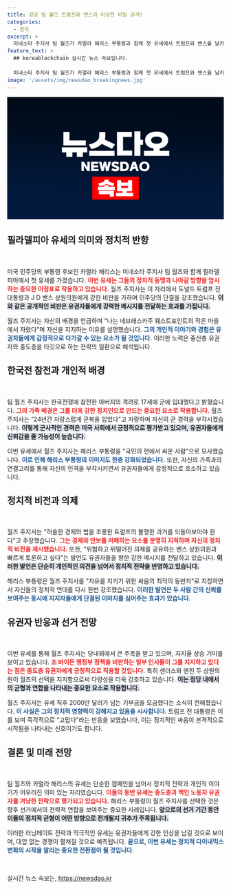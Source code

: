 ```yaml
---
title: 강공 팀 월즈 트럼프와 밴스의 이상한 비밀 공개!
categories:
  - 정치
excerpt: >
  미네소타 주지사 팀 월즈가 카멀라 해리스 부통령과 함께 첫 유세에서 트럼프와 밴스를 날카롭게 비판하며 대선 캠페인을 시작했습니다. 그는 한국전 참전 아버지의 격려로 군에 입대했다고 밝히며, 유권자들에게 강력한 메시지를 전달했습니다.
feature_text: >
  ## koreablockchain 실시간 뉴스 속보입니다.

  미네소타 주지사 팀 월즈가 카멀라 해리스 부통령과 함께 첫 유세에서 트럼프와 밴스를 날카롭게 비판하며 대선 캠페인을 시작했습니다. 그는 한국전 참전 아버지의 격려로 군에 입대했다고 밝히며, 유권자들에게 강력한 메시지를 전달했습니다.
image: '/assets/img/newsdao_breakingnews.jpg'
---
```


<p><img src="/assets/img/newsdao_breakingnews.jpg" alt="koreablockchain 속보" /></p>

<h2 data-ke-size="size26">필라델피아 유세의 의미와 정치적 반향</h2>

<p data-ke-size="size16">&nbsp;</p>

<p>미국 민주당의 부통령 후보인 카멀라 해리스는 미네소타 주지사 팀 월즈와 함께 필라델피아에서 첫 유세를 가졌습니다. <b><span style="color: #ee2323;">이번 유세는 그들의 정치적 동맹과 나아갈 방향을 암시하는 중요한 이정표로 작용하고 있습니다.</span></b> 월즈 주지사는 이 자리에서 도널드 트럼프 전 대통령과 J D 밴스 상원의원에게 강한 비판을 가하며 민주당의 단결을 강조했습니다. <b><span style="background-color: #21538527;">이와 같은 공개적인 비판은 유권자들에게 강력한 메시지를 전달하는 효과를 가집니다.</span></b> </p>

<p>월즈 주지사는 자신의 배경을 언급하며 "나는 네브래스카주 웨스트포인트의 작은 마을에서 자랐다"며 자신을 지지하는 이유를 설명했습니다. <b><span style="color: #1a5490;">그의 개인적 이야기와 경험은 유권자들에게 감정적으로 다가갈 수 있는 요소가 될 것입니다.</span></b> 이러한 노력은 중산층 유권자와 중도층을 타깃으로 하는 전략의 일환으로 해석됩니다.</p>

<h2 data-ke-size="size26">한국전 참전과 개인적 배경</h2>

<p data-ke-size="size16">&nbsp;</p>

<p>팀 월즈 주지사는 한국전쟁에 참전한 아버지의 격려로 17세에 군에 입대했다고 밝혔습니다. <b><span style="color: #ee2323;">그의 가족 배경은 그를 더욱 강한 정치인으로 만드는 중요한 요소로 작용합니다.</span></b> 월즈 주지사는 “24년간 자랑스럽게 군복을 입었다"고 자랑하며 자신의 군 경력을 부각시켰습니다. <b><span style="background-color: #21538527;">이렇게 군사적인 경력은 미국 사회에서 긍정적으로 평가받고 있으며, 유권자들에게 신뢰감을 줄 가능성이 높습니다.</span></b></p>

<p>이번 유세에서 월즈 주지사는 해리스 부통령을 "국민의 편에서 싸운 사람"으로 묘사했습니다. <b><span style="color: #1a5490;">이로 인해 해리스 부통령의 이미지도 한층 강화되었습니다.</span></b> 또한, 자신의 가족과의 연결고리를 통해 자신의 인격을 부각시키면서 유권자들에게 감정적으로 호소하고 있습니다.</p>

<h2 data-ke-size="size26">정치적 비전과 의제</h2>

<p data-ke-size="size16">&nbsp;</p>

<p>월즈 주지사는 "허술한 경제와 법을 조롱한 트럼프의 불행한 과거를 되돌아보아야 한다"고 주장했습니다. <b><span style="color: #ee2323;">그는 경제와 안보를 저해하는 요소를 분명히 지적하며 자신의 정치적 비전을 제시했습니다.</span></b> 또한, "위험하고 뒤떨어진 의제를 공유하는 밴스 상원의원과 빠르게 토론하고 싶다"는 발언도 유권자들을 향한 강한 메시지를 전달하고 있습니다. <b><span style="background-color: #21538527;">이러한 발언은 단순히 개인적인 의견을 넘어서 정치적 전략을 반영하고 있습니다.</span></b></p>

<p>해리스 부통령은 월즈 주지사를 "자유를 지키기 위한 싸움의 최적의 동반자"로 지칭하면서 자신들의 정치적 연대를 다시 한번 강조했습니다. <b><span style="color: #1a5490;">이러한 발언은 두 사람 간의 신뢰를 보여주는 동시에 지지자들에게 단결된 이미지를 심어주는 효과가 있습니다.</span></b></p>

<h2 data-ke-size="size26">유권자 반응과 선거 전망</h2>

<p data-ke-size="size16">&nbsp;</p>

<p>이번 유세를 통해 월즈 주지사는 당내외에서 큰 주목을 받고 있으며, 지지율 상승 기미를 보이고 있습니다. <b><span style="color: #ee2323;">조 바이든 행정부 정책을 비판하는 일부 인사들이 그를 지지하고 있다는 점은 중도층 유권자에게 긍정적으로 작용할 것입니다.</span></b> 특히 샌더스와 맨친 두 상원의원이 월즈의 선택을 지지함으로써 다양성을 더욱 강조하고 있습니다. <b><span style="background-color: #21538527;">이는 정당 내에서의 균형과 연합을 나타내는 중요한 요소로 작용합니다.</span></b></p>

<p>월즈 주지사는 유세 직후 2000만 달러가 넘는 기부금을 모금했다는 소식이 전해졌습니다. <b><span style="color: #1a5490;">이 사실은 그의 정치적 영향력이 강해지고 있음을 시사합니다.</span></b> 트럼프 전 대통령은 이를 보며 즉각적으로 "고맙다"라는 반응을 보였습니다, 이는 정치적인 싸움이 본격적으로 시작됨을 나타내는 신호이기도 합니다.</p>

<h2 data-ke-size="size26">결론 및 미래 전망</h2>

<p data-ke-size="size16">&nbsp;</p>

<p>팀 월즈와 카멀라 해리스의 유세는 단순한 캠페인을 넘어서 정치적 전략과 개인적 이야기가 어우러진 의미 있는 자리였습니다. <b><span style="color: #ee2323;">이들의 동반 유세는 중도층과 백인 노동자 유권자를 겨냥한 전략으로 평가되고 있습니다.</span></b> 해리스 부통령이 월즈 주지사를 선택한 것은 향후 선거에서의 전략적 연합을 보여주는 중요한 사례입니다. <b><span style="background-color: #21538527;">앞으로의 선거 기간 동안 이들의 정치적 균형이 어떤 방향으로 전개될지 귀추가 주목됩니다.</span></b> </p>

<p>이러한 러닝메이트 전략과 적극적인 유세는 유권자들에게 강한 인상을 남길 것으로 보이며, 대압 없는 경쟁이 펼쳐질 것으로 예측됩니다. <b><span style="color: #1a5490;">끝으로, 이번 유세는 정치적 다이내믹스 변화의 시작을 알리는 중요한 전환점이 될 것입니다.</span></b> </p>

<p data-ke-size="size16">&nbsp;</p>
실시간 뉴스 속보는, <a href="https://newsdao.kr" rel="dofollow">https://newsdao.kr</a>


